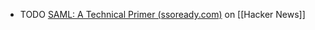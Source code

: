 - TODO [SAML: A Technical Primer (ssoready.com)](https://news.ycombinator.com/item?id=41674109) on [[Hacker News]]